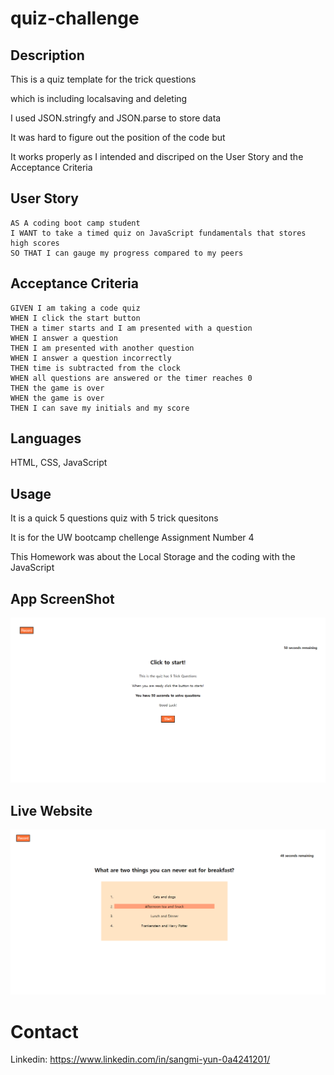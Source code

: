 # quiz-challenge

## Description

This is a quiz template for the trick questions

which is including localsaving and deleting 

I used JSON.stringfy and JSON.parse to store data

It was hard to figure out the position of the code but 

It works properly as I intended and discriped on the User Story and the Acceptance Criteria

## User Story 

```
AS A coding boot camp student
I WANT to take a timed quiz on JavaScript fundamentals that stores high scores
SO THAT I can gauge my progress compared to my peers
```

## Acceptance Criteria 

```
GIVEN I am taking a code quiz
WHEN I click the start button
THEN a timer starts and I am presented with a question
WHEN I answer a question
THEN I am presented with another question
WHEN I answer a question incorrectly
THEN time is subtracted from the clock
WHEN all questions are answered or the timer reaches 0
THEN the game is over
WHEN the game is over
THEN I can save my initials and my score
```

## Languages 

HTML, CSS, JavaScript

## Usage 

It is a quick 5 questions quiz with 5 trick quesitons

It is for the UW bootcamp chellenge Assignment Number 4 

This Homework was about the Local Storage and the coding with the JavaScript

## App ScreenShot

![](assets/images/Screenshot.png)

## Live Website 

![](assets/images/live%20picture.png)

# Contact 

Linkedin: https://www.linkedin.com/in/sangmi-yun-0a4241201/